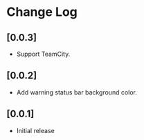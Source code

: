# Change Log

## [0.0.3]
- Support TeamCity.

## [0.0.2]
- Add warning status bar background color.

## [0.0.1]
- Initial release